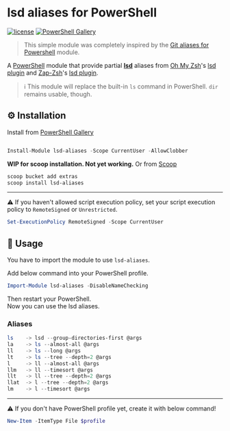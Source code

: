 # lsd aliases for PowerShell

[![license](https://img.shields.io/github/license/FelipeCybis/pwsh-lsd-aliases.svg?style=flat-square)](./LICENSE)
[![PowerShell
Gallery](https://img.shields.io/powershellgallery/v/lsd-aliases.svg?style=flat-square)](https://www.powershellgallery.com/packages/lsd-aliases/)

> This simple module was completely inspired by the [Git aliases for Powershell](https://github.com/gluons/powershell-git-aliases) module.

A [PowerShell](https://microsoft.com/powershell) module that provide partial
**[lsd](https://github.com/lsd-rs/lsd)** aliases from [Oh My
Zsh](https://github.com/robbyrussell/oh-my-zsh)'s [lsd
plugin](https://github.com/yuhonas/zsh-aliases-lsd) and [Zap-Zsh](https://github.com/zap-zsh/zap)'s [lsd plugin](https://github.com/wintermi/zsh-lsd).


> ℹ️ This module will replace the built-in `ls` command in PowerShell. `dir`
> remains usable, though.


## ⚙️ Installation


Install from [PowerShell
Gallery](https://www.powershellgallery.com/packages/lsd-aliases/)


```powershell

Install-Module lsd-aliases -Scope CurrentUser -AllowClobber

```

**WIP for scoop installation. Not yet working.**
Or from
[Scoop](https://github.com/ScoopInstaller/Extras/blob/master/bucket/lsd-aliases.json)


```powershell
scoop bucket add extras
scoop install lsd-aliases
```

---

⚠️ If you haven't allowed script execution policy, set your script execution
policy to `RemoteSigned` or `Unrestricted`.

```powershell
Set-ExecutionPolicy RemoteSigned -Scope CurrentUser
```

## 🛂 Usage

You have to import the module to use `lsd-aliases`.

Add below command into your PowerShell profile.

```powershell
Import-Module lsd-aliases -DisableNameChecking
```

Then restart your PowerShell.  
Now you can use the lsd aliases.

### Aliases
```powershell
ls    -> lsd --group-directories-first @args
la    -> ls --almost-all @args
ll    -> ls --long @args
lt    -> ls --tree --depth=2 @args
l     -> ll --almost-all @args
llm   -> ll --timesort @args
llt   -> ll --tree --depth=2 @args
llat  -> l --tree --depth=2 @args
lm    -> l --timesort @args
```
---

⚠️ If you don't have PowerShell profile yet, create it with below command!

```powershell
New-Item -ItemType File $profile
```
